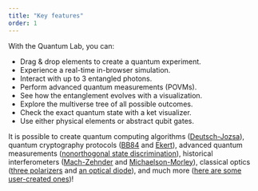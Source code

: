 ```yaml
---
title: "Key features"
order: 1
---
```


With the Quantum Lab, you can:

- Drag & drop elements to create a quantum experiment.
- Experience a real-time in-browser simulation.
- Interact with up to 3 entangled photons.
- Perform advanced quantum measurements (POVMs).
- See how the entanglement evolves with a visualization.
- Explore the multiverse tree of all possible outcomes.
- Check the exact quantum state with a ket visualizer.
- Use either physical elements or abstract qubit gates.

It is possible to create quantum computing algorithms ([Deutsch-Jozsa](https://lab.quantumflytrap.com/lab/deutsch-jozsa)), quantum cryptography protocols ([BB84](https://lab.quantumflytrap.com/lab/bb84) and [Ekert](https://lab.quantumflytrap.com/lab/ekert-bell)), advanced quantum measurements ([nonorthogonal state discrimination](https://lab.quantumflytrap.com/lab/nonorthogonal-state-discrimination)), historical interferometers ([Mach-Zehnder](https://lab.quantumflytrap.com/lab/mach-zehnder) and [Michaelson-Morley](https://lab.quantumflytrap.com/lab/michelson-morley)), classical optics ([three polarizers](https://lab.quantumflytrap.com/lab/three-polarizer-paradox) and [an optical diode](https://lab.quantumflytrap.com/lab/optical-diode)), and much more ([here are some user-created ones](https://lab.quantumflytrap.com/u/))!
